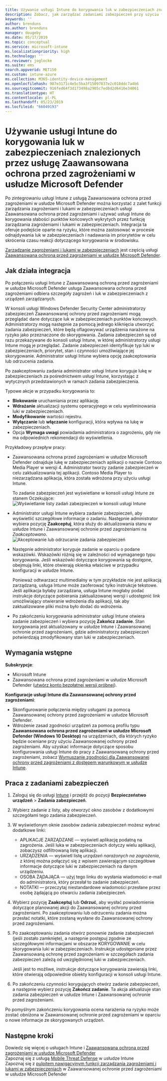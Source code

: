 ```yaml
---
title: Używanie usługi Intune do korygowania luk w zabezpieczeniach znalezionych przez usługę Zaawansowana ochrona przed zagrożeniami w usłudze Microsoft Defender — Azure | Microsoft Docs
description: Zobacz, jak zarządzać zadaniami zabezpieczeń przy użyciu funkcji zarządzania zagrożeniami i lukami w zabezpieczeniach, która wchodzi w skład usługi Zaawansowana ochrona przed zagrożeniami w usłudze Microsoft Defender, z poziomu konsoli usługi Intune.
keywords: ''
author: brenduns
ms.author: brenduns
manager: dougeby
ms.date: 05/17/2019
ms.topic: conceptual
ms.service: microsoft-intune
ms.localizationpriority: high
ms.technology: ''
ms.reviewer: joglocke
ms.suite: ems
search.appverid: MET150
ms.custom: intune-azure
ms.collection: M365-identity-device-management
ms.openlocfilehash: 987e3171c4e5c5ba3f15097837e2c018ddc7a4b6
ms.sourcegitcommit: 916fed64f3d173498a2905c7ed8d2d6416e34061
ms.translationtype: HT
ms.contentlocale: pl-PL
ms.lasthandoff: 05/23/2019
ms.locfileid: "66049193"
---
```

# <a name="use-intune-to-remediate-vulnerabilities-identified-by-microsoft-defender-atp"></a>Używanie usługi Intune do korygowania luk w zabezpieczeniach znalezionych przez usługę Zaawansowana ochrona przed zagrożeniami w usłudze Microsoft Defender  

Po zintegrowaniu usługi Intune z usługą Zaawansowana ochrona przed zagrożeniami w usłudze Microsoft Defender można korzystać z zalet funkcji zarządzania zagrożeniami i lukami w zabezpieczeniach usługi Zaawansowana ochrona przed zagrożeniami i używać usługi Intune do korygowania słabości punktów końcowych wykrytych przez funkcję zarządzania zagrożeniami i lukami w zabezpieczeniach. Integracja ta oferuje podejście oparte na ryzyku, które można zastosować w procesie odnajdywania luk w zabezpieczeniach i nadawania im priorytetów w celu skrócenia czasu reakcji dotyczącego korygowania w środowisku.  

[Zarządzanie zagrożeniami i lukami w zabezpieczeniach](https://docs.microsoft.com/windows/security/threat-protection/windows-defender-atp/next-gen-threat-and-vuln-mgt) jest częścią usługi [Zaawansowana ochrona przed zagrożeniami w usłudze Microsoft Defender](https://docs.microsoft.com/windows/security/threat-protection/windows-defender-atp/windows-defender-advanced-threat-protection).  

## <a name="how-integration-works"></a>Jak działa integracja  

Po połączeniu usługi Intune z Zaawansowaną ochroną przed zagrożeniami w usłudze Microsoft Defender usługa Zaawansowana ochrona przed zagrożeniami odbiera szczegóły zagrożeń i luk w zabezpieczeniach z urządzeń zarządzanych.  

W konsoli usługi Windows Defender Security Center administratorzy zabezpieczeń Zaawansowanej ochrony przed zagrożeniami mogą przeglądać dane dotyczące luk w zabezpieczeniach punktów końcowych. Administratorzy mogą następnie za pomocą jednego kliknięcia utworzyć zadania zabezpieczeń, które będą oflagowywać urządzenia narażone na ryzyko jako przeznaczone do skorygowania. Zadania zabezpieczeń są od razu przekazywane do konsoli usługi Intune, w której administratorzy usługi Intune mogą je przeglądać. Zadanie zabezpieczeń identyfikuje typ luki w zabezpieczeniach, priorytet, stan i czynności umożliwiające jej skorygowanie. Administrator usługi Intune wybiera opcję zaakceptowania lub odrzucenia zadania.  

Po zaakceptowaniu zadania administrator usługi Intune koryguje lukę w zabezpieczeniach za pośrednictwem usługi Intune, korzystając z wytycznych przedstawionych w ramach zadania zabezpieczenia.  

Typowe akcje w przypadku korygowania to:  
- **Blokowanie** uruchamiania przez aplikację.  
- **Wdrażanie** aktualizacji systemu operacyjnego w celu wyeliminowania luki w zabezpieczeniach.  
- **Modyfikowanie** wartości rejestru.  
- **Wyłączanie** lub **włączanie** konfiguracji, która wpływa na lukę w zabezpieczeniach.  
- Opcja **Wymaga uwagi** powiadamia administratora o zagrożeniu, gdy nie ma odpowiednich rekomendacji do wyświetlenia.  

Przykładowy przepływ pracy:  
- Zaawansowana ochrona przed zagrożeniami w usłudze Microsoft Defender odnajduje lukę w zabezpieczeniach aplikacji o nazwie Contoso Media Player w wersji 4. Administrator tworzy zadanie zabezpieczeń w celu zaktualizowania tej aplikacji. Contoso Media Player to niezarządzana aplikacja, która została wdrożona przy użyciu usługi Intune.  

  To zadanie zabezpieczeń jest wyświetlane w konsoli usługi Intune ze stanem Oczekujące:  
  ![Wyświetlanie listy zadań zabezpieczeń w konsoli usługi Intune](./media/atp-manage-vulnerabilities/temp-security-tasks.png)
 
- Administrator usługi Intune wybiera zadanie zabezpieczeń, aby wyświetlić szczegółowe informacje o zadaniu.  Następnie administrator wybiera pozycję **Zaakceptuj**, która służy do aktualizowania stanu w usłudze Intune i Zaawansowanej ochronie przed zagrożeniami na *Zaakceptowano*.  
  ![Akceptowanie lub odrzucanie zadania zabezpieczeń](./media/atp-manage-vulnerabilities/temp-accept-task.png) 
 
- Następnie administrator koryguje zadanie w oparciu o podane wskazówki.  Wskazówki różnią się w zależności od wymaganego typu korygowania. Jeśli wskazówki dotyczące korygowania są dostępne, obejmują linki, które otwierają okienka właściwe w przypadku konfiguracji w usłudze Intune. 

  Ponieważ odtwarzacz multimedialny w tym przykładzie nie jest aplikacją zarządzaną, usługa Intune może zaoferować tylko instrukcje tekstowe. Jeśli aplikacja byłaby zarządzana, usługa Intune mogłaby podać instrukcje dotyczące pobierania zaktualizowanej wersji i udostępnić link umożliwiający otwieranie wdrożenia dla aplikacji, tak aby zaktualizowane pliki można było dodać do wdrożenia. 

- Po zakończeniu korygowania administrator usługi Intune otwiera zadanie zabezpieczeń i wybiera pozycję **Zakończ zadanie**.  Stan korygowania jest aktualizowany w usłudze Intune i Zaawansowanej ochronie przed zagrożeniami, gdzie administratorzy zabezpieczeń potwierdzają zmodyfikowany stan luki w zabezpieczeniach.  

## <a name="prerequisites"></a>Wymagania wstępne  

**Subskrypcje**:  
- Microsoft Intune  
- Zaawansowana ochrona przed zagrożeniami w usłudze Microsoft Defender ([utwórz konto bezpłatnej wersji próbnej](https://www.microsoft.com/WindowsForBusiness/windows-atp?ocid=docs-wdatp-main-abovefoldlink)).  

**Konfiguracje usługi Intune dla Zaawansowanej ochrony przed zagrożeniami**:  
- Skonfigurowanie połączenia między usługami za pomocą Zaawansowanej ochrony przed zagrożeniami w usłudze Microsoft Defender.  
- Wdrożenie zasad zgodności urządzeń za pomocą profilu typu **Zaawansowana ochrona przed zagrożeniami w usłudze Microsoft Defender (Windows 10 Desktop)** na urządzeniach, dla których ryzyko będzie oceniane przy użyciu Zaawansowanej ochrony przed zagrożeniami.
  Aby uzyskać informacje dotyczące sposobu konfigurowania usługi Intune do pracy z Zaawansowaną ochrony przed zagrożeniami, zobacz [Wymuszanie zgodności dla Zaawansowanej ochrony przed zagrożeniami z dostępem warunkowym w usłudze Intune](https://docs.microsoft.com/intune/advanced-threat-protection#enable-windows-defender-atp-in-intune).  

## <a name="work-with-security-tasks"></a>Praca z zadaniami zabezpieczeń  

1. Zaloguj się do usługi [Intune](https://go.microsoft.com/fwlink/?linkid=2090973) i przejdź do pozycji **Bezpieczeństwo urządzeń** > **Zadania zabezpieczeń**.  
2. Wybierz zadanie z listy, aby otworzyć okno zasobów z dodatkowymi szczegółami tego zadania zabezpieczeń.  
3. W wyświetlonym oknie zasobów zadania zabezpieczeń możesz wybrać dodatkowe linki:  
   - APLIKACJE ZARZĄDZANE — wyświetl aplikację podatną na zagrożenia. Jeśli luka w zabezpieczeniach dotyczy wielu aplikacji, zobaczysz odfiltrowaną listę aplikacji.  
   - URZĄDZENIA — wyświetl listę *urządzeń narażonych na zagrożenia*, z której można połączyć się z wpisem zawierającym szczegółowe informacje dotyczące luki w zabezpieczeniach na danym urządzeniu.  
   - OSOBA ŻĄDAJĄCA — użyj tego linku do wysłania wiadomości e-mail do administratora, który przesłał to zadanie zabezpieczeń.  
   - NOTATKI — przeczytaj niestandardowe wiadomości przesłane przez osobę żądającą po otwarciu zadania zabezpieczeń.  
4. Wybierz pozycję **Zaakceptuj** lub **Odrzuć**, aby wysłać powiadomienie dotyczące planowanej akcji do Zaawansowanej ochrony przed zagrożeniami. Po zaakceptowaniu lub odrzuceniu zadania można przesłać notatki, które zostaną wysłane do Zaawansowanej ochrony przed zagrożeniami.  

5. Po zaakceptowaniu zadania otwórz ponownie zadanie zabezpieczeń (jeśli zostało zamknięte), a następnie postępuj zgodnie ze szczegółowymi informacjami w obszarze KORYGOWANIE w celu skorygowania luki w zabezpieczeniach.  Instrukcje udostępniane przez Zaawansowaną ochronę przed zagrożeniami w szczegółach zadania zabezpieczeń zależą od uwzględnionej luki w zabezpieczeniach.  

   Jeśli jest to możliwe, instrukcje dotyczące korygowania zawierają linki, które otwierają odpowiednie obiekty konfiguracji w konsoli usługi Intune.  

6. Po zakończeniu czynności korygujących otwórz zadanie zabezpieczeń, a następnie wybierz pozycję **Zakończ zadanie**.  Ta akcja aktualizuje stan zadania zabezpieczeń w usłudze Intune i Zaawansowanej ochronie przed zagrożeniami.  

Po pomyślnym zakończeniu korygowania ocena narażenia na ryzyko może zostać obniżona w Zaawansowanej ochronie przed zagrożeniami w oparciu o nowe informacje ze skorygowanych urządzeń. 

## <a name="next-steps"></a>Następne kroki
Dowiedz się więcej o usługach Intune i [Zaawansowana ochrona przed zagrożeniami w usłudze Microsoft Defender](https://docs.microsoft.com/intune/advanced-threat-protection)  
Zapoznaj się z usługą [Mobile Threat Defense](https://docs.microsoft.com/intune/mobile-threat-defense) w usłudze Intune  
Zapoznaj się z [pulpitem nawigacyjnym funkcji zarządzania zagrożeniami i lukami w zabezpieczeniach](https://docs.microsoft.com/windows/security/threat-protection/windows-defender-atp/tvm-dashboard-insights) w Zaawansowanej ochronie przed zagrożeniami w usłudze Microsoft Defender
